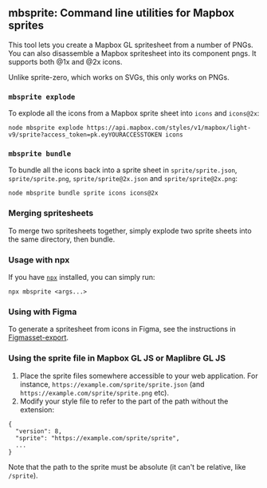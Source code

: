 ## mbsprite: Command line utilities for Mapbox sprites

This tool lets you create a Mapbox GL spritesheet from a number of PNGs. You can also disassemble a Mapbox spritesheet into its component pngs. It supports both @1x and @2x icons.

Unlike sprite-zero, which works on SVGs, this only works on PNGs.

### `mbsprite explode`

To explode all the icons from a Mapbox sprite sheet into `icons` and `icons@2x`:

`node mbsprite explode https://api.mapbox.com/styles/v1/mapbox/light-v9/sprite?access_token=pk.eyYOURACCESSTOKEN icons`

### `mbsprite bundle`

To bundle all the icons back into a sprite sheet in `sprite/sprite.json`, `sprite/sprite.png`, `sprite/sprite@2x.json` and `sprite/sprite@2x.png`:

`node mbsprite bundle sprite icons icons@2x`

### Merging spritesheets

To merge two spritesheets together, simply explode two sprite sheets into the same directory, then bundle.

### Usage with npx

If you have [`npx`](https://www.npmjs.com/package/npx) installed, you can simply run:

`npx mbsprite <args...>`

### Using with Figma

To generate a spritesheet from icons in Figma, see the instructions in [Figmasset-export](npmjs.com/package/figmasset-export).

### Using the sprite file in Mapbox GL JS or Maplibre GL JS

1. Place the sprite files somewhere accessible to your web application. For instance, `https://example.com/sprite/sprite.json` (and `https://example.com/sprite/sprite.png` etc).
2. Modify your style file to refer to the part of the path without the extension:


```
{
  "version": 8,
  "sprite": "https://example.com/sprite/sprite",
  ...
}
```

Note that the path to the sprite must be absolute (it can't be relative, like `/sprite`).
